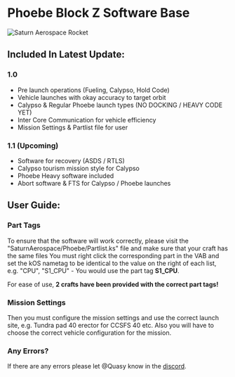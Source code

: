 # Phoebe Block Z Software Base

![Saturn Aerospace Rocket](https://cdn.discordapp.com/attachments/1156113285461069884/1179527821161406565/Screenshot_1146.png?ex=657a1be3&is=6567a6e3&hm=41c9b9b6406c6a9ac0393158af6c7ccd8a2b405773329c4541443e41cb9e8601&)

## Included In Latest Update:
### 1.0
- Pre launch operations (Fueling, Calypso, Hold Code)
- Vehicle launches with okay accuracy to target orbit
- Calypso & Regular Phoebe launch types (NO DOCKING / HEAVY CODE YET)
- Inter Core Communication for vehicle efficiency
- Mission Settings & Partlist file for user
### 1.1 (Upcoming)
- Software for recovery (ASDS / RTLS)
- Calypso tourism mission style for Calypso
- Phoebe Heavy software included
- Abort software & FTS for Calypso / Phoebe launches

## User Guide: 
### Part Tags
To ensure that the software will work correctly, please visit the "SaturnAerospace/Phoebe/Partlist.ks" file and make sure that your craft has the same files
You must right click the corresponding part in the VAB and set the kOS nametag to be identical to the value on the right of each list, e.g. "CPU", "S1_CPU" - You would use the part tag **S1_CPU**.

For ease of use, **2 crafts have been provided with the correct part tags!**

### Mission Settings
Then you must configure the mission settings and use the correct launch site, e.g. Tundra pad 40 erector for CCSFS 40 etc.
Also you will have to choose the correct vehicle configuration for the mission.

### Any Errors?
If there are any errors please let @Quasy know in the [discord](https://discord.gg/bDEvPbTEyj).


